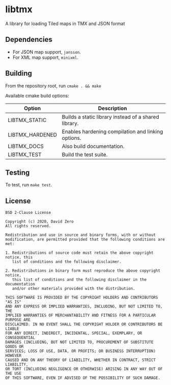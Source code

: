 # libtmx

A library for loading Tiled maps in TMX and JSON format

## Dependencies

- For JSON map support, `jansson`.
- For XML map support, `minixml`.

## Building

From the repository root, run `cmake . && make`

Available cmake build options:

Option           | Description
---------------- | -----------
LIBTMX\_STATIC   | Builds a static library instead of a shared library.
LIBTMX\_HARDENED | Enables hardening compilation and linking options.
LIBTMX\_DOCS     | Also build documentation.
LIBTMX\_TEST     | Build the test suite.

## Testing

To test, run `make test`.

## License

    BSD 2-Clause License

    Copyright (c) 2020, David Zero
    All rights reserved.

    Redistribution and use in source and binary forms, with or without
    modification, are permitted provided that the following conditions are met:

    1. Redistributions of source code must retain the above copyright notice, this
       list of conditions and the following disclaimer.

    2. Redistributions in binary form must reproduce the above copyright notice,
       this list of conditions and the following disclaimer in the documentation
       and/or other materials provided with the distribution.

    THIS SOFTWARE IS PROVIDED BY THE COPYRIGHT HOLDERS AND CONTRIBUTORS "AS IS"
    AND ANY EXPRESS OR IMPLIED WARRANTIES, INCLUDING, BUT NOT LIMITED TO, THE
    IMPLIED WARRANTIES OF MERCHANTABILITY AND FITNESS FOR A PARTICULAR PURPOSE ARE
    DISCLAIMED. IN NO EVENT SHALL THE COPYRIGHT HOLDER OR CONTRIBUTORS BE LIABLE
    FOR ANY DIRECT, INDIRECT, INCIDENTAL, SPECIAL, EXEMPLARY, OR CONSEQUENTIAL
    DAMAGES (INCLUDING, BUT NOT LIMITED TO, PROCUREMENT OF SUBSTITUTE GOODS OR
    SERVICES; LOSS OF USE, DATA, OR PROFITS; OR BUSINESS INTERRUPTION) HOWEVER
    CAUSED AND ON ANY THEORY OF LIABILITY, WHETHER IN CONTRACT, STRICT LIABILITY,
    OR TORT (INCLUDING NEGLIGENCE OR OTHERWISE) ARISING IN ANY WAY OUT OF THE USE
    OF THIS SOFTWARE, EVEN IF ADVISED OF THE POSSIBILITY OF SUCH DAMAGE.
